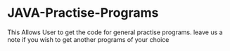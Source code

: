 # JAVA-Practise-Programs
This Allows User to get the code for general practise programs. leave us a note if you wish to get another programs of your choice
